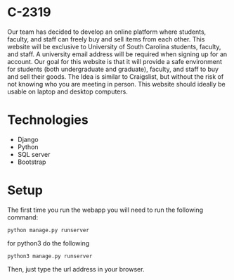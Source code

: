 # C-2319

Our team has decided to develop an online platform where students, faculty, and staff can freely buy and sell items from each other. This website will be exclusive to University of South Carolina students, faculty, and staff. A university email address will be required when signing up for an account. Our goal for this website is that it will provide a safe environment for students (both undergraduate and graduate), faculty, and staff to buy and sell their goods. The Idea is similar to Craigslist, but without the risk of not knowing who you are meeting in person. This website should ideally be usable on laptop and desktop computers.

# Technologies
* Django
* Python
* SQL server
* Bootstrap

# Setup

The first time you run the webapp you will need to run the following command:
```
python manage.py runserver
```
for python3 do the following
```
python3 manage.py runserver
```
Then, just type the url address in your browser.
